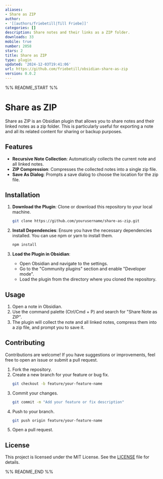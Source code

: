```yaml
---
aliases:
- Share as ZIP
author:
- '[[authors/friebetill|Till Friebe]]'
categories: []
description: Share notes and their links as a ZIP folder.
downloads: 33
mobile: true
number: 2058
stars: 2
title: Share as ZIP
type: plugin
updated: '2024-12-03T19:41:06'
url: https://github.com/friebetill/obsidian-share-as-zip
version: 0.0.2
---
```


%% README_START %%

# Share as ZIP

Share as ZIP is an Obsidian plugin that allows you to share notes and their linked notes as a zip folder. This is particularly useful for exporting a note and all its related content for sharing or backup purposes.

## Features

- **Recursive Note Collection**: Automatically collects the current note and all linked notes.
- **ZIP Compression**: Compresses the collected notes into a single zip file.
- **Save As Dialog**: Prompts a save dialog to choose the location for the zip file.

## Installation

1. **Download the Plugin**: Clone or download this repository to your local machine.
   ```bash
   git clone https://github.com/yourusername/share-as-zip.git
   ```

2. **Install Dependencies**: Ensure you have the necessary dependencies installed. You can use npm or yarn to install them.
   ```bash
   npm install
   ```

3. **Load the Plugin in Obsidian**:
   - Open Obsidian and navigate to the settings.
   - Go to the "Community plugins" section and enable "Developer mode".
   - Load the plugin from the directory where you cloned the repository.

## Usage

1. Open a note in Obsidian.
2. Use the command palette (Ctrl/Cmd + P) and search for "Share Note as ZIP".
3. The plugin will collect the note and all linked notes, compress them into a zip file, and prompt you to save it.

## Contributing

Contributions are welcome! If you have suggestions or improvements, feel free to open an issue or submit a pull request.

1. Fork the repository.
2. Create a new branch for your feature or bug fix.
   ```bash
   git checkout -b feature/your-feature-name
   ```
3. Commit your changes.
   ```bash
   git commit -m "Add your feature or fix description"
   ```
4. Push to your branch.
   ```bash
   git push origin feature/your-feature-name
   ```
5. Open a pull request.

## License

This project is licensed under the MIT License. See the [LICENSE](LICENSE) file for details.



%% README_END %%